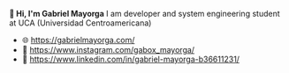 **👋 Hi, I'm Gabriel Mayorga**
I am developer and system engineering student at UCA (Universidad Centroamericana)

 - 🌐 https://gabrielmayorga.com/
 - 🔗 https://www.instagram.com/gabox_mayorga/
 - 💼 https://www.linkedin.com/in/gabriel-mayorga-b36611231/
